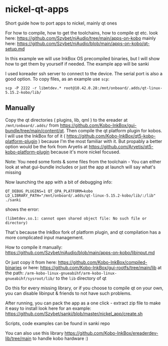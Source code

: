 # nickel-qt-apps
Short guide how to port apps to nickel, mainly qt ones

For how to compile, how to get the toolchains, how to compile qt etc. look here: https://github.com/Szybet/niAudio/tree/main/apps-on-kobo mainly here: https://github.com/Szybet/niAudio/blob/main/apps-on-kobo/qt-setup.md

In this example we will use InkBox OS precompiled binaries, but I will show how to get them by yourself if needed. The example app will be sanki

I used koreader ssh server to connect to the device. The serial port is also a good option. To copy files, as an example use `scp`:
```
scp -P 2222 -r libmtdev.* root@10.42.0.28:/mnt/onboard/.adds/qt-linux-5.15.2-kobo/lib/
```

## Manually
Copy the qt directories ( plugins, lib, qml ) to the ereader at `/mnt/onboard/.adds/` from https://github.com/Kobo-InkBox/gui-bundle/tree/main/content/qt. Then compile the qt platform plugin for kobos. I will use the InkBox for of it ( https://github.com/Kobo-InkBox/qt5-kobo-platform-plugin ) because I'm the most familiar with it. But propably a better option would be the fork from Aryetis at https://github.com/Aryetis/qt5-kobo-platform-plugin because it's more nickel focused.

Note: You need some fonts & some files from the toolchain - You can either look at what gui-bundle includes or just the app at launch will say what's missing

Now launching the app with a bit of debugging info:
```
QT_DEBUG_PLUGINS=1 QT_QPA_PLATFORM=kobo LD_LIBRARY_PATH="/mnt/onboard/.adds/qt-linux-5.15.2-kobo/lib/:/lib" ./sanki
```
shows the error:
```
(libmtdev.so.1: cannot open shared object file: No such file or directory)
```
That's because the InkBox fork of platform plugin, and qt compilation has a more complicated input management. 

How to compile it manually: https://github.com/Szybet/niAudio/blob/main/apps-on-kobo/libinput.md

Or just copy it from here: https://github.com/Kobo-InkBox/compiled-binaries or here: https://github.com/Kobo-InkBox/gui-rootfs/tree/main/lib at the path: `/arm-kobo-linux-gnueabihf/arm-kobo-linux-gnueabihf/sysroot/lib/` to the `lib` directory of qt

Do this for every missing library, or if you choose to compile qt on your own, you can disable libinput & friends to not have such problems.

After running, you can pack the app as a one click - extract zip file to make it easy to install look here for an example: https://github.com/Szybet/sanki/blob/master/nickel_app/create.sh

Scripts, code examples can be found in sanki repo

You can also use this library https://github.com/Kobo-InkBox/ereaderdev-lib/tree/main to handle kobo hardware :)
